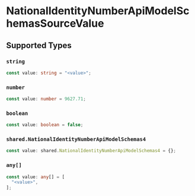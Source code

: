 # NationalIdentityNumberApiModelSchemasSourceValue


## Supported Types

### `string`

```typescript
const value: string = "<value>";
```

### `number`

```typescript
const value: number = 9627.71;
```

### `boolean`

```typescript
const value: boolean = false;
```

### `shared.NationalIdentityNumberApiModelSchemas4`

```typescript
const value: shared.NationalIdentityNumberApiModelSchemas4 = {};
```

### `any[]`

```typescript
const value: any[] = [
  "<value>",
];
```

